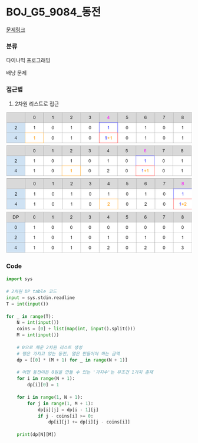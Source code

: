 # BOJ_G5_9084_동전

[문제링크](https://www.acmicpc.net/problem/9084)

### 분류
다이나믹 프로그래밍

배낭 문제


### 접근법
1. 2차원 리스트로 접근

![alt text](image-1.png)
![alt text](image-2.png)
![alt text](image-3.png)
![alt text](image-4.png)
### Code
```python
import sys

# 2차원 DP table 코드
input = sys.stdin.readline
T = int(input())

for _ in range(T):
    N = int(input())
    coins = [0] + list(map(int, input().split()))
    M = int(input())

    # 0으로 채운 2차원 리스트 생성
    # 행은 가지고 있는 동전, 열은 만들어야 하는 금액
    dp = [[0] * (M + 1) for _ in range(N + 1)]

    # 어떤 동전이든 0원을 만들 수 있는 '가지수'는 무조건 1가지 존재
    for i in range(N + 1):
        dp[i][0] = 1

    for i in range(1, N + 1):
        for j in range(1, M + 1):
            dp[i][j] = dp[i - 1][j]
            if j - coins[i] >= 0:
                dp[i][j] += dp[i][j - coins[i]]

    print(dp[N][M])
```